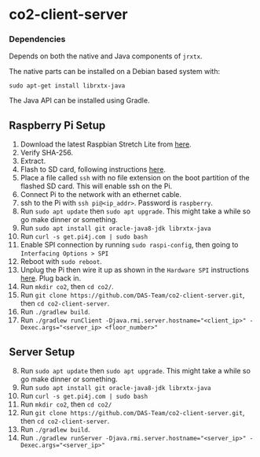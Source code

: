 # co2-client-server

### Dependencies

Depends on both the native and Java components of `jrxtx`.

The native parts can be installed on a Debian based system with:

`sudo apt-get install librxtx-java`

The Java API can be installed using Gradle.

## Raspberry Pi Setup

1. Download the latest Raspbian Stretch Lite from [here](https://www.raspberrypi.org/downloads/raspbian/).
2. Verify SHA-256.
3. Extract.
4. Flash to SD card, following instructions [here](https://www.raspberrypi.org/documentation/installation/installing-images/README.md).
5. Place a file called `ssh` with no file extension on the boot partition of the flashed SD card. This will enable ssh on the Pi.
6. Connect Pi to the network with an ethernet cable.
7. ssh to the Pi with `ssh pi@<ip_addr>`. Password is `raspberry`.
8. Run `sudo apt update` then `sudo apt upgrade`. This might take a while so go make dinner or something.
9. Run `sudo apt install git oracle-java8-jdk librxtx-java`
10. Run `curl -s get.pi4j.com | sudo bash`
11. Enable SPI connection by running `sudo raspi-config`, then going to `Interfacing Options > SPI`
11. Reboot with `sudo reboot`.
11. Unplug the Pi then wire it up as shown in the `Hardware SPI` instructions [here](https://learn.adafruit.com/raspberry-pi-analog-to-digital-converters/mcp3008). Plug back in.
11. Run `mkdir co2`, then `cd co2/`.
12. Run `git clone https://github.com/DAS-Team/co2-client-server.git`, then `cd co2-client-server`.
13. Run `./gradlew build`.
14. Run `./gradlew runClient -Djava.rmi.server.hostname="<client_ip>" -Dexec.args="<server_ip> <floor_number>"`

## Server Setup

8. Run `sudo apt update` then `sudo apt upgrade`. This might take a while so go make dinner or something.
9. Run `sudo apt install git oracle-java8-jdk librxtx-java`
10. Run `curl -s get.pi4j.com | sudo bash`
11. Run `mkdir co2`, then `cd co2/`
12. Run `git clone https://github.com/DAS-Team/co2-client-server.git`, then `cd co2-client-server`.
13. Run `./gradlew build`.
14. Run `./gradlew runServer -Djava.rmi.server.hostname="<server_ip>" -Dexec.args="<server_ip>"`
